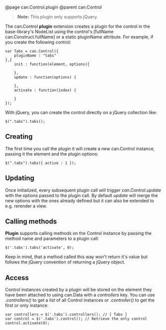 @page can.Control.plugin 
@parent can.Control

> __Note:__ This plugin only supports jQuery.

The can.Control __plugin__ extension creates a plugin for the control in the 
base-library's NodeList using the control's [fullName can.Construct.fullName] or
a static pluginName attribute. For example, if you create the following control:

	var Tabs = can.Control({
		pluginName : "tabs"
	},{
		init : function(element, options){
      
		},
		update : function(options) {
      
		},
		activate : function(index) {

		}
	});

With jQuery, you can create the control directly on a jQuery collection like:

    $(".tabs").tabs();

## Creating

The first time you call the plugin it will create a new can.Control instance, passing it the element
and the plugin options:

	$(".tabs").tabs({ active : 1 });

## Updating

Once initialized, every subsequent plugin call  will trigger *can.Control.update* with the options passed
to the plugin call. By default *update* will merge the new options with the ones already defined but it can also
be extended to e.g. rerender a view.

## Calling methods

__Plugin__ supports calling methods on the Control instance by passing the method name and parameters
to a plugin call:

    $('.tabs').tabs('activate', 0);

Keep in mind, that a method called this way won't return it's value but follows the jQuery convention of returning
a jQuery object.

## Access

Control instances created by a plugin will be stored on the element they have been attached to using can.Data with
a *controllers* key. You can use *.controllers()* to get a list of all Control instances or *.controller()*
to get the first or only instance:

	var controllers = $('.tabs').controllers(); // [ Tabs ]
	var control = $('.tabs').control(); // Retrieve the only control
	control.activate(0);

